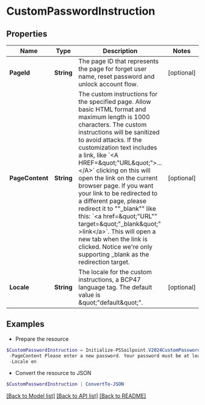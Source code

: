# CustomPasswordInstruction
## Properties

Name | Type | Description | Notes
------------ | ------------- | ------------- | -------------
**PageId** | **String** | The page ID that represents the page for forget user name, reset password and unlock account flow. | [optional] 
**PageContent** | **String** | The custom instructions for the specified page. Allow basic HTML format and maximum length is 1000 characters. The custom instructions will be sanitized to avoid attacks. If the customization text includes a link, like &#x60;&lt;A HREF&#x3D;\&quot;&quot;URL\&quot;&quot;&gt;...&lt;/A&gt;&#x60; clicking on this will open the link on the current browser page. If you want your link to be redirected to a different page, please redirect it to &quot;&quot;_blank&quot;&quot; like this: &#x60;&lt;a href&#x3D;\&quot;&quot;URL&quot;&quot; target&#x3D;\&quot;&quot;_blank\&quot;&quot; &gt;link&lt;/a&gt;&#x60;. This will open a new tab when the link is clicked. Notice we&#39;re only supporting _blank as the redirection target.  | [optional] 
**Locale** | **String** | The locale for the custom instructions, a BCP47 language tag. The default value is \&quot;&quot;default\&quot;&quot;. | [optional] 

## Examples

- Prepare the resource
```powershell
$CustomPasswordInstruction = Initialize-PSSailpoint.V2024CustomPasswordInstruction  -PageId change-password:enter-password `
 -PageContent Please enter a new password. Your password must be at least 8 characters long and contain at least one number and one letter. `
 -Locale en
```

- Convert the resource to JSON
```powershell
$CustomPasswordInstruction | ConvertTo-JSON
```

[[Back to Model list]](../README.md#documentation-for-models) [[Back to API list]](../README.md#documentation-for-api-endpoints) [[Back to README]](../README.md)

